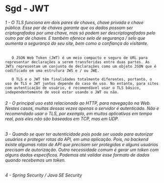 # Sgd - JWT

###### 1 - O TLS funciona em dois pares de chaves, chave privada e chave pública. Esse par de chaves garante que os dados possam ser criptografados por uma chave, mas só podem ser descriptografados pelo outro par de chaves.  E também oferece selo de segurança / selo que aumenta a segurança do seu site, bem como a confiança do visitante.
       
       O JSON Web Token (JWT) é um meio compacto e seguro de URL para representar declarações a serem transferidas entre duas partes. As JWTs representam um conjunto de declarações como um objeto JSON que é codificado em uma estrutura JWS e / ou JWE.
       
       O TLS e o JWT têm finalidades totalmente diferentes, portanto, o uso de TLS e JWT juntos depende do caso de uso. No entanto, para sites com autenticação de usuário, é recomendável usar o TLS básico, independentemente de você estar usando o JWT ou não. 
       
###### 2 - O principal uso está relacionado ao HTTP, para navegação na Web. Nestes casos, muitas dessas vezes apenas o servidor é autenticado. Não e recomendado usar o TLS, por exemplo, em muitos aplicativos em tempo real, pois eles não são baseados em TCP, mas em UDP.

###### 3 - Quando se quer ter autenticidade pois pode ser usado para autorizar usuários e proteger rotas da API, em uma aplicação. Pois, no backend existe algumas rotas de API que precisam ser protegidas e alguns usuários precisam de autorização. Outra necessidade comum é gerar um token com alguns dados específicos. Podemos até validar esse formato de dados quando recebemos um token.          

###### 4 - Spring Security / Java SE Security